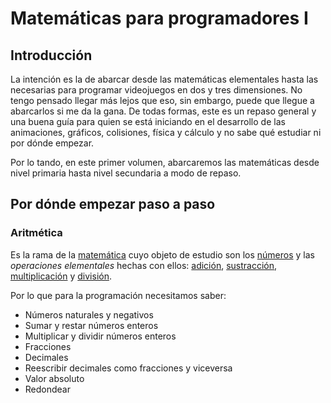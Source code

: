 # Matemáticas para programadores I



## Introducción

La intención es la de abarcar desde las matemáticas elementales hasta las necesarias para programar videojuegos en dos y tres dimensiones. No tengo pensado llegar más lejos que eso, sin embargo, puede que llegue a abarcarlos si me da la gana. De todas formas, este es un repaso general y una buena guía para quien se está iniciando en el desarrollo de las animaciones, gráficos, colisiones, física y cálculo y no sabe qué estudiar ni por dónde empezar.

Por lo tando, en este primer volumen, abarcaremos las matemáticas desde nivel primaria hasta nivel secundaria a modo de repaso.



## Por dónde empezar paso a paso

###  Aritmética

Es la rama de la [matemática](https://es.wikipedia.org/wiki/Matemática) cuyo objeto de estudio son los [números](https://es.wikipedia.org/wiki/Número) y las *operaciones elementales* hechas con ellos: [adición](https://es.wikipedia.org/wiki/Adición), [sustracción](https://es.wikipedia.org/wiki/Sustracción), [multiplicación](https://es.wikipedia.org/wiki/Multiplicación) y [división](https://es.wikipedia.org/wiki/División_(matemática)).



Por lo que para la programación necesitamos saber:

- Números naturales y negativos
- Sumar y restar números enteros
- Multiplicar y dividir números enteros
- Fracciones
- Decimales
- Reescribir decimales como fracciones y viceversa
- Valor absoluto
- Redondear



